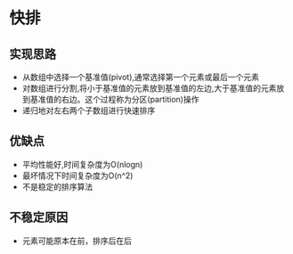 # 快排
## 实现思路
+ 从数组中选择一个基准值(pivot),通常选择第一个元素或最后一个元素
+ 对数组进行分割,将小于基准值的元素放到基准值的左边,大于基准值的元素放到基准值的右边。这个过程称为分区(partition)操作
+ 递归地对左右两个子数组进行快速排序

## 优缺点
+ 平均性能好,时间复杂度为O(nlogn)
+ 最坏情况下时间复杂度为O(n^2)
+ 不是稳定的排序算法

## 不稳定原因
+ 元素可能原本在前，排序后在后
